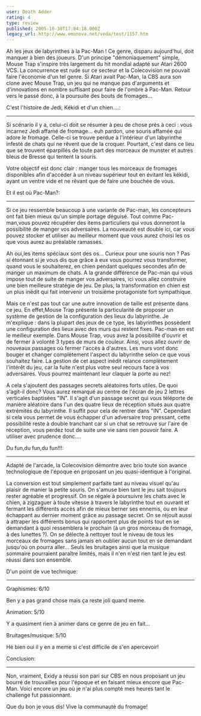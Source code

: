 ```yaml
---
user: Death Adder
rating: 4
type: review
published: 2005-10-30T17:04:18.000Z
legacy_url: http://www.emunova.net/veda/test/1157.htm
---
```

Ah les jeux de labyrinthes à la Pac-Man ! Ce genre, disparu aujourd'hui, doit manquer à bien des joueurs. D'un principe "démoniaquement" simple, Mouse Trap s'inspire très largement du hit mondial adapté sur Atari 2600 VCS. La concurrence est rude sur ce secteur et la Colecovision ne pouvait faire l'économie d'un tel genre. Si Atari avait Pac-Man, la CBS aura son clone avec Mouse Trap, un jeu qui ne manque pas d'arguments et d'innovations en nombre suffisant pour faire de l'ombre à Pac-Man. Retour vers le passé donc, à la poursuite des bouts de fromages...  

  

  

C'est l'histoire de Jedi, Kékidi et d'un chien....:  

---------------------------------------------------------  

Si scénario il y a, celui-ci doit se résumer à peu de chose près à ceci : vous incarnez Jedi affamé de fromage... euh pardon, une souris affamée qui adore le fromage. Celle-ci se trouve perdue à l'intérieur d'un labyrinthe infesté de chats qui ne rêvent que de la croquer. Pourtant, c'est dans ce lieu que se trouvent éparpillés de toute part des morceaux de munster et autres bleus de Bresse qui tentent la souris.  

Votre objectif est donc clair : manger tous les morceaux de fromages disponibles afin d'accéder à un niveau supérieur tout en évitant les kékidi, ayant un ventre vide et ne rêvant que de faire une bouchée de vous.  

  

  

Et il est où Pac-Man?:  

---------------------------  

Si ce jeu ressemble beaucoup à une variante de Pac-man, les concepteurs ont fait bien mieux qu'un simple portage déguisé. Tout comme Pac-man,vous pouvez récupérer des items particuliers qui vous donneront la possibilité de manger vos adversaires. La nouveauté est double ici, car vous pouvez stocker et utiliser au meilleur moment que vous aurez choisi les os que vous aurez au préalable ramassés.  

  

Ah oui,les items spéciaux sont des os... Curieux pour une souris non ? Pas si étonnant si je vous dis que grâce à eux vous pourrez vous transformer, quand vous le souhaiterez, en chien pendant quelques secondes afin de manger un maximum de chats. A la grande différence de Pac-man qui vous impose tout de suite de manger vos adversaires, ici vous allez construire une bien meilleure stratégie de jeu. De plus, la transformation en chien est un plus inédit qui fait intervenir un troisième protagoniste fort sympathique.  

  

Mais ce n'est pas tout car une autre innovation de taille est présente dans ce jeu. En effet,Mouse Trap présente la particularité de proposer un système de gestion de la configuration des lieux du labyrinthe. Je m'explique : dans la plupart des jeux de ce type, les labyrinthes possèdent une configuration des lieux avec des murs qui restent fixes. Pac-man en est le meilleur exemple. Dans Mouse Trap, vous avez la possibilité d'ouvrir et de fermer à volonté 3 types de murs de couleur. Ainsi, vous allez ouvrir de nouveaux passages où fermer l'accès à d'autres. Les murs vont donc bouger et changer complètement l'aspect du labyrinthe selon ce que vous souhaitez faire. La gestion de cet aspect inédit relance complètement l'intérêt du jeu, car la fuite n'est plus votre seul recours face à vos adversaires. Vous pourrez maintenant leur claquer la porte au nez!  

  

A cela s'ajoutent des passages secrets aléatoires forts utiles. De quoi s'agit-il donc? Vous aurez remarqué au centre de l'écran de jeu 2 lettres verticales baptisées "IN". Il s'agit d'un passage secret qui vous téléporte de manière aléatoire dans l'un des quatre lieux de réception situés aux quatre extrémités du labyrinthe. Il suffit pour cela de rentrer dans "IN". Cependant si cela vous permet de vous échapper d'un adversaire trop pressant, cette possibilité reste à double tranchant car si un chat se retrouve sur l'aire de réception, vous perdez tout de suite une vie sans rien pouvoir faire. A utiliser avec prudence donc....  

  

  

Du fun,du fun,du fun!!!:  

-----------------------------  

Adapté de l'arcade, la Colecovision démontre avec brio toute son avance technologique de l'époque en proposant un jeu quasi-identique à l'original.  

La conversion est tout simplement parfaite tant au niveau visuel qu'au plaisir de manier la petite souris. On s'amuse bien tant le jeu sait toujours rester agréable et progressif. On se régale à poursuivre les chats avec le chien, à zigzaguer à toute vitesse à travers le labyrinthe tout en ouvrant et fermant les différents accès afin de mieux berner ses ennemis, ou en leur échappant au dernier moment grâce au passage secret. On se réjouit aussi à attraper les différents bonus qui rapportent plus de points tout en se demandant à quoi ressemblera le prochain (à un gros morceau de fromage, à des lunettes ?). On se délecte à nettoyer tout le niveau de tous les morceaux de fromages sans jamais en oublier aucun tout en se demandant jusqu'où on pourra aller... Seuls les bruitages ainsi que la musique sommaire pourraient paraître limités, mais il n'en n'est rien tant le jeu est réussi dans son ensemble.  

  

  

D'un point de vue technique:  

-----------------------------------  

Graphismes: 6/10  

Ben y a pas grand chose mais ça reste joli quand meme.  

  

Animation: 5/10  

Y a quasiment rien à animer dans ce genre de jeu en fait...  

  

Bruitages/musique: 5/10  

Hé bien oui il y en a meme si c'est difficile de s'en apercevoir!  

  

  

Conclusion:  

---------------  

Non, vraiment, Exidy a réussi son pari sur CBS en nous proposant un jeu bourré de trouvailles pour l'époque et en faisant mieux encore que Pac-Man. Voici encore un jeu où je n'ai plus compté mes heures tant le challenge fut passionnant.  

  

Que du bon je vous dis! Vive la communauté du fromage!